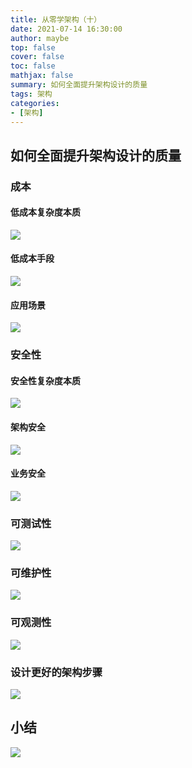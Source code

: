 ```yaml
---
title: 从零学架构（十）
date: 2021-07-14 16:30:00
author: maybe
top: false
cover: false
toc: false
mathjax: false
summary: 如何全面提升架构设计的质量
tags: 架构
categories:
- [架构]
---
```

## 如何全面提升架构设计的质量

### 成本

#### 低成本复杂度本质

![](/medias/assets/architecture/20210714152754.png)

#### 低成本手段

![](/medias/assets/architecture/20210715102303.png)

#### 应用场景

![](/medias/assets/architecture/20210716093050.png)

### 安全性

#### 安全性复杂度本质

![](/medias/assets/architecture/20210716093320.png)

#### 架构安全

![](/medias/assets/architecture/20210716093511.png)

#### 业务安全

![](/medias/assets/architecture/20210716093637.png)

### 可测试性

![](/medias/assets/architecture/20210716094317.png)

### 可维护性

![](/medias/assets/architecture/20210716094528.png)

### 可观测性

![](/medias/assets/architecture/20210716094609.png)

### 设计更好的架构步骤

![](/medias/assets/architecture/20210716094743.png)

## 小结

![](/medias/assets/architecture/20210716094743.png)

